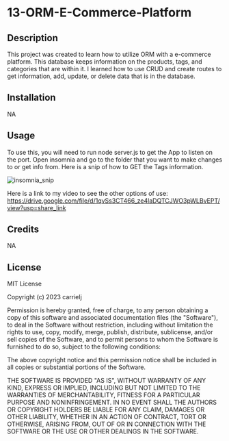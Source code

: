 # 13-ORM-E-Commerce-Platform

## Description
This project was created to learn how to utilize ORM with a e-commerce platform. This database keeps information on the products, tags, and categories that are within it. I learned how to use CRUD and create routes to get information, add, update, or delete data that is in the database. 

## Installation
NA

## Usage
To use this, you will need to run node server.js to get the App to listen on the port. Open insomnia and go to the folder that you want to make changes to or get info from. Here is a snip of how to GET the Tags information. 

![insomnia_snip](https://user-images.githubusercontent.com/114967552/216515283-a44ca0e1-1a0c-47fa-bd2b-5933d852c482.JPG)

Here is a link to my video to see the other options of use: https://drive.google.com/file/d/1qvSs3CT466_ze4laDQTCJWO3pWLBvEPT/view?usp=share_link

## Credits
NA

## License
MIT License

Copyright (c) 2023 carrielj

Permission is hereby granted, free of charge, to any person obtaining a copy
of this software and associated documentation files (the "Software"), to deal
in the Software without restriction, including without limitation the rights
to use, copy, modify, merge, publish, distribute, sublicense, and/or sell
copies of the Software, and to permit persons to whom the Software is
furnished to do so, subject to the following conditions:

The above copyright notice and this permission notice shall be included in all
copies or substantial portions of the Software.

THE SOFTWARE IS PROVIDED "AS IS", WITHOUT WARRANTY OF ANY KIND, EXPRESS OR
IMPLIED, INCLUDING BUT NOT LIMITED TO THE WARRANTIES OF MERCHANTABILITY,
FITNESS FOR A PARTICULAR PURPOSE AND NONINFRINGEMENT. IN NO EVENT SHALL THE
AUTHORS OR COPYRIGHT HOLDERS BE LIABLE FOR ANY CLAIM, DAMAGES OR OTHER
LIABILITY, WHETHER IN AN ACTION OF CONTRACT, TORT OR OTHERWISE, ARISING FROM,
OUT OF OR IN CONNECTION WITH THE SOFTWARE OR THE USE OR OTHER DEALINGS IN THE
SOFTWARE.